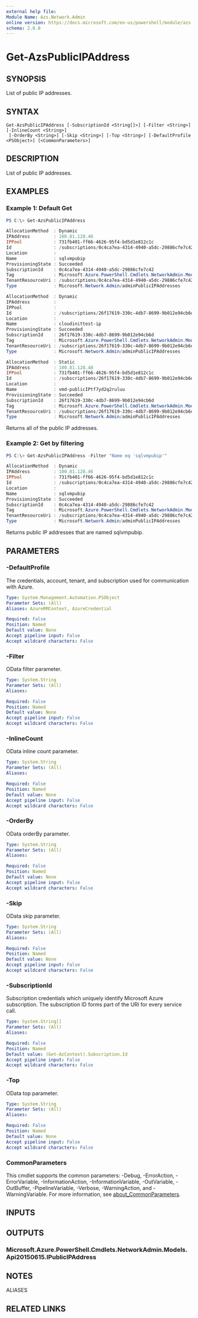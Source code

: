 ```yaml
---
external help file:
Module Name: Azs.Network.Admin
online version: https://docs.microsoft.com/en-us/powershell/module/azs.network.admin/get-azspublicipaddress
schema: 2.0.0
---
```


# Get-AzsPublicIPAddress

## SYNOPSIS
List of public IP addresses.

## SYNTAX

```
Get-AzsPublicIPAddress [-SubscriptionId <String[]>] [-Filter <String>] [-InlineCount <String>]
 [-OrderBy <String>] [-Skip <String>] [-Top <String>] [-DefaultProfile <PSObject>] [<CommonParameters>]
```

## DESCRIPTION
List of public IP addresses.

## EXAMPLES

### Example 1: Default Get
```powershell
PS C:\> Get-AzsPublicIPAddress

AllocationMethod  : Dynamic
IPAddress         : 100.81.128.46
IPPool            : 731fb401-ff66-4626-95f4-bd5d1e812c1c
Id                : /subscriptions/0c4ca7ea-4314-4940-a5dc-29886cfe7c42/resourceGroups/microsoft.iothubstaging/providers/Microsoft.Network/publicIPAddresses/sqlvmpubip
Location          : 
Name              : sqlvmpubip
ProvisioningState : Succeeded
SubscriptionId    : 0c4ca7ea-4314-4940-a5dc-29886cfe7c42
Tag               : Microsoft.Azure.PowerShell.Cmdlets.NetworkAdmin.Models.Api20150615.ResourceTags
TenantResourceUri : /subscriptions/0c4ca7ea-4314-4940-a5dc-29886cfe7c42/resourceGroups/microsoft.iothubstaging/providers/Microsoft.Network/publicIPAddresses/sqlvmpubip
Type              : Microsoft.Network.Admin/adminPublicIPAddresses

AllocationMethod  : Dynamic
IPAddress         : 
IPPool            : 
Id                : /subscriptions/26f17619-330c-4db7-8699-9b012e94cb6d/resourceGroups/cloudinittest1/providers/Microsoft.Network/publicIPAddresses/cloudinittest-ip
Location          : 
Name              : cloudinittest-ip
ProvisioningState : Succeeded
SubscriptionId    : 26f17619-330c-4db7-8699-9b012e94cb6d
Tag               : Microsoft.Azure.PowerShell.Cmdlets.NetworkAdmin.Models.Api20150615.ResourceTags
TenantResourceUri : /subscriptions/26f17619-330c-4db7-8699-9b012e94cb6d/resourceGroups/cloudinittest1/providers/Microsoft.Network/publicIPAddresses/cloudinittest-ip
Type              : Microsoft.Network.Admin/adminPublicIPAddresses

AllocationMethod  : Static
IPAddress         : 100.81.128.48
IPPool            : 731fb401-ff66-4626-95f4-bd5d1e812c1c
Id                : /subscriptions/26f17619-330c-4db7-8699-9b012e94cb6d/resourceGroups/kub/providers/Microsoft.Network/publicIPAddresses/vmd-publicIPtf7yd2q2ruluu
Location          : 
Name              : vmd-publicIPtf7yd2q2ruluu
ProvisioningState : Succeeded
SubscriptionId    : 26f17619-330c-4db7-8699-9b012e94cb6d
Tag               : Microsoft.Azure.PowerShell.Cmdlets.NetworkAdmin.Models.Api20150615.ResourceTags
TenantResourceUri : /subscriptions/26f17619-330c-4db7-8699-9b012e94cb6d/resourceGroups/kub/providers/Microsoft.Network/publicIPAddresses/vmd-publicIPtf7yd2q2ruluu
Type              : Microsoft.Network.Admin/adminPublicIPAddresses
```

Returns all of the public IP addresses.

### Example 2: Get by filtering
```powershell
PS C:\> Get-AzsPublicIPAddress -Filter "Name eq 'sqlvmpubip'"

AllocationMethod  : Dynamic
IPAddress         : 100.81.128.46
IPPool            : 731fb401-ff66-4626-95f4-bd5d1e812c1c
Id                : /subscriptions/0c4ca7ea-4314-4940-a5dc-29886cfe7c42/resourceGroups/microsoft.iothubstaging/providers/Microsoft.Network/publicIPAddresses/sqlvmpubip
Location          : 
Name              : sqlvmpubip
ProvisioningState : Succeeded
SubscriptionId    : 0c4ca7ea-4314-4940-a5dc-29886cfe7c42
Tag               : Microsoft.Azure.PowerShell.Cmdlets.NetworkAdmin.Models.Api20150615.ResourceTags
TenantResourceUri : /subscriptions/0c4ca7ea-4314-4940-a5dc-29886cfe7c42/resourceGroups/microsoft.iothubstaging/providers/Microsoft.Network/publicIPAddresses/sqlvmpubip
Type              : Microsoft.Network.Admin/adminPublicIPAddresses
```

Returns public IP addresses that are named sqlvmpubip.

## PARAMETERS

### -DefaultProfile
The credentials, account, tenant, and subscription used for communication with Azure.

```yaml
Type: System.Management.Automation.PSObject
Parameter Sets: (All)
Aliases: AzureRMContext, AzureCredential

Required: False
Position: Named
Default value: None
Accept pipeline input: False
Accept wildcard characters: False
```

### -Filter
OData filter parameter.

```yaml
Type: System.String
Parameter Sets: (All)
Aliases:

Required: False
Position: Named
Default value: None
Accept pipeline input: False
Accept wildcard characters: False
```

### -InlineCount
OData inline count parameter.

```yaml
Type: System.String
Parameter Sets: (All)
Aliases:

Required: False
Position: Named
Default value: None
Accept pipeline input: False
Accept wildcard characters: False
```

### -OrderBy
OData orderBy parameter.

```yaml
Type: System.String
Parameter Sets: (All)
Aliases:

Required: False
Position: Named
Default value: None
Accept pipeline input: False
Accept wildcard characters: False
```

### -Skip
OData skip parameter.

```yaml
Type: System.String
Parameter Sets: (All)
Aliases:

Required: False
Position: Named
Default value: None
Accept pipeline input: False
Accept wildcard characters: False
```

### -SubscriptionId
Subscription credentials which uniquely identify Microsoft Azure subscription.
The subscription ID forms part of the URI for every service call.

```yaml
Type: System.String[]
Parameter Sets: (All)
Aliases:

Required: False
Position: Named
Default value: (Get-AzContext).Subscription.Id
Accept pipeline input: False
Accept wildcard characters: False
```

### -Top
OData top parameter.

```yaml
Type: System.String
Parameter Sets: (All)
Aliases:

Required: False
Position: Named
Default value: None
Accept pipeline input: False
Accept wildcard characters: False
```

### CommonParameters
This cmdlet supports the common parameters: -Debug, -ErrorAction, -ErrorVariable, -InformationAction, -InformationVariable, -OutVariable, -OutBuffer, -PipelineVariable, -Verbose, -WarningAction, and -WarningVariable. For more information, see [about_CommonParameters](http://go.microsoft.com/fwlink/?LinkID=113216).

## INPUTS

## OUTPUTS

### Microsoft.Azure.PowerShell.Cmdlets.NetworkAdmin.Models.Api20150615.IPublicIPAddress

## NOTES

ALIASES

## RELATED LINKS

